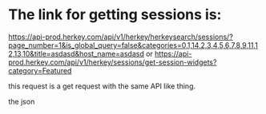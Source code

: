 # The link for getting sessions is:
https://api-prod.herkey.com/api/v1/herkey/herkeysearch/sessions/?page_number=1&is_global_query=false&categories=0,1,14,2,3,4,5,6,7,8,9,11,12,13,10&title=asdasd&host_name=asdasd
or 
https://api-prod.herkey.com/api/v1/herkey/sessions/get-session-widgets?category=Featured

this request is a get request with the same API like thing.

the json 